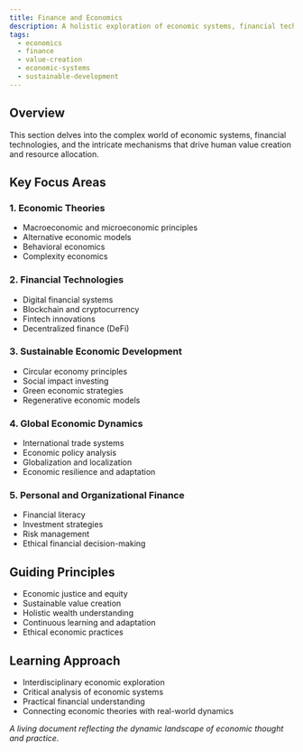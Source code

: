 ```yaml
---
title: Finance and Economics
description: A holistic exploration of economic systems, financial technologies, and sustainable value creation
tags:
  - economics
  - finance
  - value-creation
  - economic-systems
  - sustainable-development
---
```


## Overview

This section delves into the complex world of economic systems, financial technologies, and the intricate mechanisms that drive human value creation and resource allocation.

## Key Focus Areas

### 1. Economic Theories
- Macroeconomic and microeconomic principles
- Alternative economic models
- Behavioral economics
- Complexity economics

### 2. Financial Technologies
- Digital financial systems
- Blockchain and cryptocurrency
- Fintech innovations
- Decentralized finance (DeFi)

### 3. Sustainable Economic Development
- Circular economy principles
- Social impact investing
- Green economic strategies
- Regenerative economic models

### 4. Global Economic Dynamics
- International trade systems
- Economic policy analysis
- Globalization and localization
- Economic resilience and adaptation

### 5. Personal and Organizational Finance
- Financial literacy
- Investment strategies
- Risk management
- Ethical financial decision-making

## Guiding Principles
- Economic justice and equity
- Sustainable value creation
- Holistic wealth understanding
- Continuous learning and adaptation
- Ethical economic practices

## Learning Approach
- Interdisciplinary economic exploration
- Critical analysis of economic systems
- Practical financial understanding
- Connecting economic theories with real-world dynamics

*A living document reflecting the dynamic landscape of economic thought and practice.*
